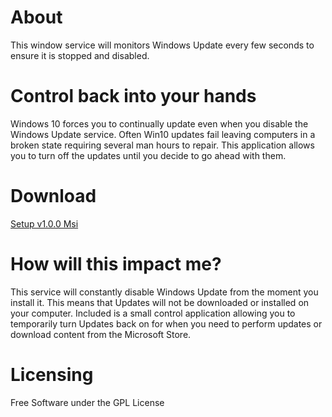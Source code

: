 # About
This window service will monitors Windows Update every few seconds to ensure it is stopped and disabled. 

# Control back into your hands
Windows 10 forces you to continually update even when you disable the Windows Update service.
Often Win10 updates fail leaving computers in a broken state requiring several man hours to repair. This application allows you to turn off the updates until you decide to go ahead with them.

# Download
 [Setup v1.0.0 Msi](https://github.com/krugertech/Disable-Windows-Update/blob/master/Binaries/DisableWindowsUpdate.Installer.v1.msi)

# How will this impact me?
This service will constantly disable Windows Update from the moment you install it. 
This means that Updates will not be downloaded or installed on your computer.
Included is a small control application allowing you to temporarily turn Updates back on for when you need to perform updates or download content from the Microsoft Store.

# Licensing
Free Software under the GPL License
